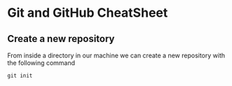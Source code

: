 # Git and GitHub CheatSheet
## Create a new repository
From inside a directory in our machine we can create a new repository with the following command
```
git init
```
